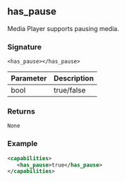 ## has\_pause

Media Player supports pausing media.

### Signature

`<has_pause></has_pause>`


| Parameter | Description |
| --- | --- |
| bool | true/false |


### Returns

`None`


### Example

```xml
<capabilities>
   <has_pause>true</has_pause>
</capabilities>
```
